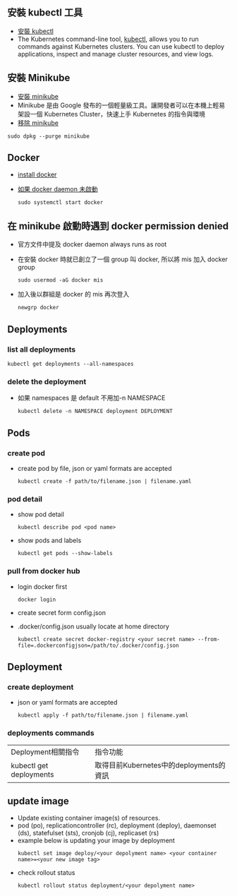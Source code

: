 ## 安裝 kubectl 工具

- [安裝 kubectl](https://kubernetes.io/docs/tasks/tools/install-kubectl-linux/#install-using-native-package-management)
- The Kubernetes command-line tool, [kubectl](https://kubernetes.io/docs/reference/kubectl/kubectl/), allows you to run commands against Kubernetes clusters. You can use kubectl to deploy applications, inspect and manage cluster resources, and view logs.

## 安裝 Minikube

- [安裝 minikube](https://minikube.sigs.k8s.io/docs/start/)
- Minikube 是由 Google 發布的一個輕量級工具。讓開發者可以在本機上輕易架設一個 Kubernetes Cluster，快速上手 Kubernetes 的指令與環境
- [移除 minikube](https://stackoverflow.com/questions/66016567/how-to-uninstall-minikube-from-ubuntu-i-get-an-unable-to-load-cached-images-e)

```
sudo dpkg --purge minikube
```

## Docker

- [install docker](https://docs.docker.com/desktop/install/debian/)
- [如果 docker daemon 未啟動](https://docs.docker.com/config/daemon/start/)

  ```
  sudo systemctl start docker
  ```

## 在 minikube 啟動時遇到 docker permission denied

- 官方文件中提及 docker daemon always runs as root
- 在安裝 docker 時就已創立了一個 group 叫 docker, 所以將 mis 加入 docker group

  ```
  sudo usermod -aG docker mis
  ```

- 加入後以群組是 docker 的 mis 再次登入

  ```
  newgrp docker
  ```

## Deployments

### list all deployments

```
kubectl get deployments --all-namespaces
```

### delete the deployment

- 如果 namespaces 是 default 不用加-n NAMESPACE

  ```
  kubectl delete -n NAMESPACE deployment DEPLOYMENT
  ```

## Pods

### create pod

- create pod by file, json or yaml formats are accepted

  ```
  kubectl create -f path/to/filename.json | filename.yaml
  ```

### pod detail

- show pod detail

  ```
  kubectl describe pod <pod name>
  ```

- show pods and labels

  ```
  kubectl get pods --show-labels
  ```

### pull from docker hub

- login docker first

  ```
  docker login
  ```

- create secret form config.json
- .docker/config.json usually locate at home directory

  ```
  kubectl create secret docker-registry <your secret name> --from-file=.dockerconfigjson=/path/to/.docker/config.json
  ```

## Deployment

### create deployment

- json or yaml formats are accepted

  ```
  kubectl apply -f path/to/filename.json | filename.yaml
  ```

### deployments commands

<table>
<tr><td>Deployment相關指令</td><td>指令功能</td></tr>
<tr><td>kubectl get deployments</td><td>取得目前Kubernetes中的deployments的資訊</td></tr>
</table>

## update image

- Update existing container image(s) of resources.
- pod (po), replicationcontroller (rc), deployment (deploy), daemonset (ds), statefulset (sts), cronjob (cj), replicaset
  (rs)
- example below is updating your image by deployment
  ```
  kubectl set image deploy/<your depolyment name> <your container name>=<your new image tag>
  ```
- check rollout status
  ```
  kubectl rollout status deployment/<your depolyment name>
  ```
